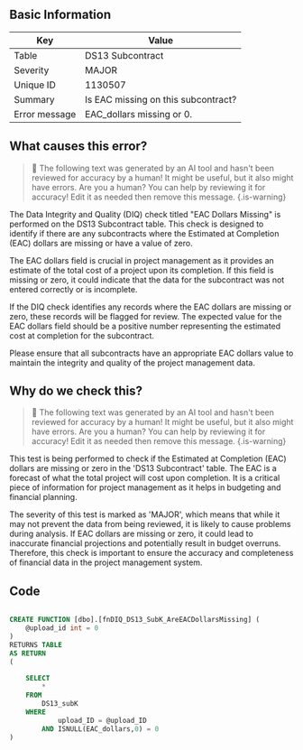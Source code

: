 ## Basic Information
| Key         | Value          |
|-------------|----------------|
| Table       | DS13 Subcontract |
| Severity    | MAJOR |
| Unique ID   | 1130507   |
| Summary     | Is EAC missing on this subcontract? |
| Error message | EAC_dollars missing or 0. |

## What causes this error?

> :robot: The following text was generated by an AI tool and hasn't been reviewed for accuracy by a human! It might be useful, but it also might have errors. Are you a human? You can help by reviewing it for accuracy! Edit it as needed then remove this message.
{.is-warning}

The Data Integrity and Quality (DIQ) check titled "EAC Dollars Missing" is performed on the DS13 Subcontract table. This check is designed to identify if there are any subcontracts where the Estimated at Completion (EAC) dollars are missing or have a value of zero.

The EAC dollars field is crucial in project management as it provides an estimate of the total cost of a project upon its completion. If this field is missing or zero, it could indicate that the data for the subcontract was not entered correctly or is incomplete.

If the DIQ check identifies any records where the EAC dollars are missing or zero, these records will be flagged for review. The expected value for the EAC dollars field should be a positive number representing the estimated cost at completion for the subcontract. 

Please ensure that all subcontracts have an appropriate EAC dollars value to maintain the integrity and quality of the project management data.
## Why do we check this?

> :robot: The following text was generated by an AI tool and hasn't been reviewed for accuracy by a human! It might be useful, but it also might have errors. Are you a human? You can help by reviewing it for accuracy! Edit it as needed then remove this message.
{.is-warning}

This test is being performed to check if the Estimated at Completion (EAC) dollars are missing or zero in the 'DS13 Subcontract' table. The EAC is a forecast of what the total project will cost upon completion. It is a critical piece of information for project management as it helps in budgeting and financial planning. 

The severity of this test is marked as 'MAJOR', which means that while it may not prevent the data from being reviewed, it is likely to cause problems during analysis. If EAC dollars are missing or zero, it could lead to inaccurate financial projections and potentially result in budget overruns. Therefore, this check is important to ensure the accuracy and completeness of financial data in the project management system.
## Code

```sql

CREATE FUNCTION [dbo].[fnDIQ_DS13_SubK_AreEACDollarsMissing] (
	@upload_id int = 0
)
RETURNS TABLE
AS RETURN
(
	
	SELECT
		*
	FROM 
		DS13_subK
	WHERE 
			upload_ID = @upload_ID 
		AND ISNULL(EAC_dollars,0) = 0
)
```
